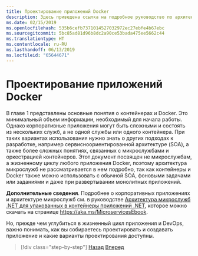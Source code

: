 ```yaml
---
title: Проектирование приложений Docker
description: Здесь приведена ссылка на подробное руководство по архитектуре микрослужб, так как эта тема не описана в данном руководстве подробно.
ms.date: 02/15/2019
ms.openlocfilehash: 535b6cefb7371014527032972ec27ebfe4b67ebc
ms.sourcegitcommit: 5bc85ad81d96b8dc2a90ce53bada475ee5662c44
ms.translationtype: HT
ms.contentlocale: ru-RU
ms.lasthandoff: 06/13/2019
ms.locfileid: "65644671"
---
```

# <a name="design-docker-applications"></a>Проектирование приложений Docker

В главе 1 представлены основные понятия о контейнерах и Docker. Это минимальный объем информации, необходимый для начала работы. Однако корпоративные приложения могут быть сложными и состоять из нескольких служб, а не одной службы или одного контейнера. При таких вариантах использования нужно знать о других подходах к разработке, например сервисноориентированной архитектуре (SOA), а также более сложных понятиях, связанных с микрослужбами и оркестрацией контейнеров. Этот документ посвящен не микрослужбам, а жизненному циклу любого приложения Docker, поэтому архитектура микрослужб не рассматривается в нем подробно, так как контейнеры и Docker также можно использовать с обычной SOA, фоновыми задачами или заданиями и даже при развертывании монолитных приложений.

**Дополнительные сведения**. Подробнее о корпоративных приложениях и архитектуре микрослужб см. в руководстве [Архитектура микрослужб .NET для упакованных в контейнеры приложений .NET](../../microservices-architecture/index.md), которое можно скачать на странице <https://aka.ms/MicroservicesEbook>.

Но, прежде чем углубиться в жизненный цикл приложения и DevOps, важно понимать, как вы собираетесь проектировать и создавать приложение и какие варианты проектирования доступны.

>[!div class="step-by-step"]
>[Назад](index.md)
>[Вперед](common-container-design-principles.md)
